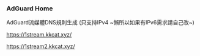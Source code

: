 ### AdGuard Home

AdGuard流媒體DNS規則生成 (只支持IPv4 ~懶所以如果有IPv6需求請自己改~)

https://1stream.kkcat.xyz/

https://1stream2.kkcat.xyz/
